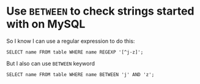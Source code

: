 # Use `BETWEEN` to check strings started with on MySQL

So I know I can use a regular expression to do this:

`SELECT name FROM table WHERE name REGEXP '[^j-z]';`

But I also can use `BETWEEN` keyword

`SELECT name FROM table WHERE name BETWEEN 'j' AND 'z';`
